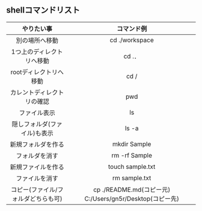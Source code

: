 ## shellコマンドリスト

|            やりたい事              |    コマンド例     |
|  :------------------------------: | :--------------: |
|  別の場所へ移動                    |  cd ./workspace  |
|  1つ上のディレクトリへ移動          | cd .．  |
|  rootディレクトリへ移動            | cd / |
|  カレントディレクトリの確認         | pwd |
|  ファイル表示                      | ls |
|  隠しフォルダ(ファイル)も表示       | ls -a |
|  新規フォルダを作る                | mkdir Sample |
|  フォルダを消す                    | rm -rf Sample |
|  新規ファイルを作る                | touch sample.txt |
|  ファイルを消す                    | rm sample.txt |
|  コピー(ファイル/フォルダどちらも可) | cp ./README.md(コピー元) C:/Users/gn5r/Desktop(コピー先) |
